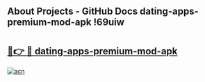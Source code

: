 ## About Projects - GitHub Docs dating-apps-premium-mod-apk !69uiw

# <h2><a href="https://andorid.site?title=dating-apps-premium-mod-apk&ref=14PRO">🔗👉 🔴 dating-apps-premium-mod-apk</a></h2>

[![acn](https://github.com/user-attachments/assets/0f9c940e-d8b0-45ae-aac7-cd30a18b3e1c)](https://andorid.site?title=dating-apps-premium-mod-apk&ref=14PRO)

